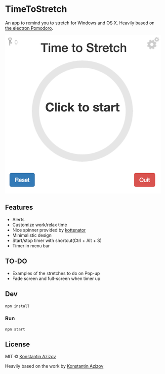 # TimeToStretch

An app to remind you to stretch for Windows and OS X. Heavily based on [the electron Pomodoro](https://github.com/G07cha/pomodoro).

![Here may be screenshot](screenshot.png)

## Features
- Alerts
- Customize work/relax time
- Nice spinner provided by [kottenator](https://github.com/kottenator/jquery-circle-progress)
- Minimalistic design
- Start/stop timer with shortcut(Ctrl + Alt + S)
- Timer in menu bar

## TO-DO
- Examples of the stretches to do on Pop-up
- Fade screen and full-screen when timer up

## Dev

```
npm install
```

### Run

```
npm start
```

## License

MIT © [Konstantin Azizov](http://g07cha.github.io)

Heavily based on the work by [Konstantin Azizov](http://g07cha.github.io)

